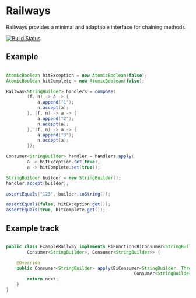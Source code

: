 # Railways

Railways provides a minimal and adaptable interface for chaining methods.

[![Build Status](https://travis-ci.org/spriet2000/railways.svg?branch=master)](https://travis-ci.org/spriet2000/railways)

## Example 

```java

AtomicBoolean hitException = new AtomicBoolean(false);
AtomicBoolean hitComplete = new AtomicBoolean(false);

Railway<StringBuilder> handlers = compose(
        (f, n) -> a -> {
            a.append("1");
            n.accept(a);
        }, (f, n) -> a -> {
            a.append("2");
            n.accept(a);
        }, (f, n) -> a -> {
            a.append("3");
            n.accept(a);
        });

Consumer<StringBuilder> handler = handlers.apply(
        a -> hitException.set(true),
        a -> hitComplete.set(true));

StringBuilder builder = new StringBuilder();
handler.accept(builder);

assertEquals("123", builder.toString());

assertEquals(false, hitException.get());
assertEquals(true, hitComplete.get());

```


## Example track 

```java

public class ExampleRailway implements BiFunction<BiConsumer<StringBuilder, Throwable>,
        Consumer<StringBuilder>, Consumer<StringBuilder>> {

    @Override
    public Consumer<StringBuilder> apply(BiConsumer<StringBuilder, Throwable> fail,
                                                 Consumer<StringBuilder> next) {
        return next;
    }
}

```
